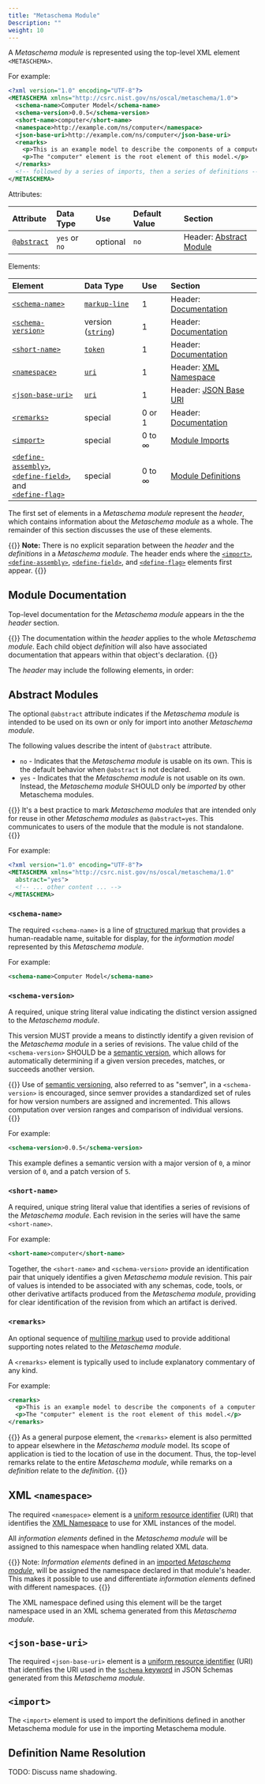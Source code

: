 ```yaml
---
title: "Metaschema Module"
Description: ""
weight: 10
---
```


A *Metaschema module* is represented using the top-level XML element `<METASCHEMA>`.

For example:

```xml
<?xml version="1.0" encoding="UTF-8"?>
<METASCHEMA xmlns="http://csrc.nist.gov/ns/oscal/metaschema/1.0">
  <schema-name>Computer Model</schema-name>
  <schema-version>0.0.5</schema-version>
  <short-name>computer</short-name>
  <namespace>http://example.com/ns/computer</namespace>
  <json-base-uri>http://example.com/ns/computer</json-base-uri>
  <remarks>
    <p>This is an example model to describe the components of a computer.</p>
    <p>The "computer" element is the root element of this model.</p>
  </remarks>
  <!-- followed by a series of imports, then a series of definitions -->
</METASCHEMA>
```

Attributes:

| Attribute | Data Type | Use      | Default Value | Section |
|:---       |:---       |:---      |:---           |:---      |
| [`@abstract`](#abstract-modules) | `yes` or `no` | optional | `no` | Header: [Abstract Module](#abstract-modules) |

Elements:

| Element | Data Type | Use      | Section |
|:---       |:---       |:---      |:---      |
| [`<schema-name>`](#schema-name) | [`markup-line`](/specification/datatypes/#markup-line) | 1 | Header: [Documentation](#module-documentation) |
| [`<schema-version>`](#schema-version) | version ([`string`](/specification/datatypes/#string)) | 1 | Header: [Documentation](#module-documentation) |
| [`<short-name>`](#short-name) | [`token`](/specification/datatypes/#token) | 1 | Header: [Documentation](#module-documentation) |
| [`<namespace>`](#xml-namespace) | [`uri`](/specification/datatypes/#uri) | 1 | Header: [XML Namespace](#xml-namespace) |
| [`<json-base-uri>`](#json-base-uri) | [`uri`](/specification/datatypes/#uri) | 1 | Header: [JSON Base URI](#json-base-uri) |
| [`<remarks>`](#remarks) | special | 0 or 1 | Header: [Documentation](#module-documentation) |
| [`<import>`](#import) | special | 0 to ∞ | [Module Imports](#import) |
| [`<define-assembly>`](/specification/syntax/definitions/#top-level-define-assembly),<br/>[`<define-field>`](/specification/syntax/definitions/#top-level-define-field), and<br/>[`<define-flag>`](/specification/syntax/definitions/#top-level-define-flag) | special | 0 to ∞ | [Module Definitions](/specification/syntax/definitions/) |

The first set of elements in a *Metaschema module* represent the *header*, which contains information about the *Metaschema module* as a whole. The remainder of this section discusses the use of these elements.

{{<callout>}}
**Note:** There is no explicit separation between the *header* and the *definitions* in a *Metaschema module*. The header ends where the [`<import>`](#import), [`<define-assembly>`](/specification/syntax/definitions/#top-level-define-assembly), [`<define-field>`](/specification/syntax/definitions/#top-level-define-field), and [`<define-flag>`](/specification/syntax/definitions/#top-level-define-flag) elements first appear.
{{</callout>}}

## Module Documentation

Top-level documentation for the *Metaschema module* appears in the the *header* section.

{{<callout>}}
The documentation within the *header* applies to the whole *Metaschema module*. Each child object *definition* will also have associated documentation that appears within that object's declaration.
{{</callout>}}

The *header* may include the following elements, in order:

## Abstract Modules

The optional `@abstract` attribute indicates if the *Metaschema module* is intended to be used on its own or only for import into another *Metaschema module*.

The following values describe the intent of `@abstract` attribute.

- `no` - Indicates that the *Metaschema module* is usable on its own. This is the default behavior when `@abstract` is not declared.
- `yes` - Indicates that the *Metaschema module* is not usable on its own. Instead, the *Metaschema module* SHOULD only be *imported* by other Metaschema modules.

{{<callout>}}
It's a best practice to mark *Metaschema modules* that are intended only for reuse in other *Metaschema modules* as `@abstract=yes`. This communicates to users of the module that the module is not standalone.
{{</callout>}}

For example:

```xml {linenos=table,hl_lines=[3]}
<?xml version="1.0" encoding="UTF-8"?>
<METASCHEMA xmlns="http://csrc.nist.gov/ns/oscal/metaschema/1.0"
  abstract="yes">
  <!-- ... other content ... -->
</METASCHEMA>
```

### `<schema-name>`

The required `<schema-name>` is a line of [structured markup](/specification/datatypes/#markup-line) that provides a human-readable name, suitable for display, for the *information model* represented by this *Metaschema module*.

For example:

```xml
<schema-name>Computer Model</schema-name>
```

### `<schema-version>`

A required, unique string literal value indicating the distinct version assigned to the *Metaschema module*.

This version MUST provide a means to distinctly identify a given revision of the *Metaschema module* in a series of revisions. The value child of the `<schema-version>` SHOULD be a [semantic version](https://semver.org/), which allows for automatically determining if a given version precedes, matches, or succeeds another version.

{{<callout>}}
Use of [semantic versioning](https://semver.org/), also referred to as "semver", in a `<schema-version>` is encouraged, since semver provides a standardized set of rules for how version numbers are assigned and incremented. This allows computation over version ranges and comparison of individual versions.
{{</callout>}}

For example:

```xml
<schema-version>0.0.5</schema-version>
```

This example defines a semantic version with a major version of `0`, a minor version of `0`, and a patch version of `5`.

### `<short-name>`

A required, unique string literal value that identifies a series of revisions of the *Metaschema module*. Each revision in the series will have the same `<short-name>`.

For example:

```xml
<short-name>computer</short-name>
```

Together, the `<short-name>` and `<schema-version>` provide an identification pair that uniquely identifies a given *Metaschema module* revision. This pair of values is intended to be associated with any schemas, code, tools, or other derivative artifacts produced from the *Metaschema module*, providing for clear identification of the revision from which an artifact is derived.

### `<remarks>`

An optional sequence of [multiline markup](/specification/datatypes/#markup-multiline) used to provide additional supporting notes related to the *Metaschema module*.

A `<remarks>` element is typically used to include explanatory commentary of any kind.

For example:

```xml
<remarks>
  <p>This is an example model to describe the components of a computer.</p>
  <p>The "computer" element is the root element of this model.</p>
</remarks>
```

{{<callout>}}
As a general purpose element, the `<remarks>` element is also permitted to appear elsewhere in the *Metaschema module* model. Its scope of application is tied to the location of use in the document. Thus, the top-level remarks relate to the entire *Metaschema module*, while remarks on a *definition* relate to the *definition*.
{{</callout>}}

## XML `<namespace>`

The required `<namespace>` element is a [uniform resource identifier](https://www.rfc-editor.org/rfc/rfc3986) (URI) that identifies the [XML Namespace](https://www.w3.org/TR/xml-names/#sec-namespaces) to use for XML instances of the model.

All *information elements* defined in the *Metaschema module* will be assigned to this namespace when handling related XML data.

{{<callout>}}
Note: *Information elements* defined in an [imported *Metaschema module*](#import), will be assigned the namespace declared in that module's header. This makes it possible to use and differentiate *information elements* defined with different namespaces.
{{</callout>}}

The XML namespace defined using this element will be the target namespace used in an XML schema generated from this *Metaschema module*.

## `<json-base-uri>`

The required `<json-base-uri>` element is a [uniform resource identifier](https://www.rfc-editor.org/rfc/rfc3986) (URI) that identifies the URI used in the [`$schema` keyword](https://datatracker.ietf.org/doc/html/draft-handrews-json-schema-01#section-7) in JSON Schemas generated from this *Metaschema module*.

## `<import>`

The `<import>` element is used to import the definitions defined in another Metaschema module for use in the importing Metaschema module.

## Definition Name Resolution

TODO: Discuss name shadowing.